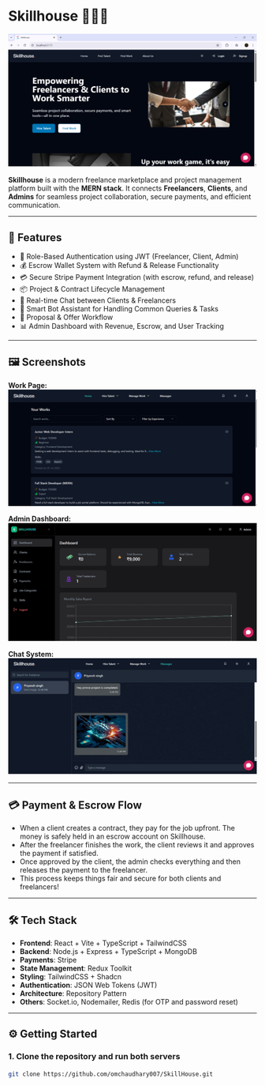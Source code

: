 # Skillhouse 🧑‍💻💼

![Landing Page](landingPage.png "Landing page of Skillhouse")

**Skillhouse** is a modern freelance marketplace and project management platform built with the **MERN stack**. It connects **Freelancers**, **Clients**, and **Admins** for seamless project collaboration, secure payments, and efficient communication.

---

## 🚀 Features

- 🔐 Role-Based Authentication using JWT (Freelancer, Client, Admin)  
- 💰 Escrow Wallet System with Refund & Release Functionality  
- 💳 Secure Stripe Payment Integration (with escrow, refund, and release)  
- 📦 Project & Contract Lifecycle Management  
- 💬 Real-time Chat between Clients & Freelancers  
- 🤖 Smart Bot Assistant for Handling Common Queries & Tasks  
- 📄 Proposal & Offer Workflow  
- 📊 Admin Dashboard with Revenue, Escrow, and User Tracking  

---

## 🖼️ Screenshots

**Work Page:**  
![Work Page](workPage.png "Browse and manage jobs as a freelancer or client")

**Admin Dashboard:**  
![Admin Dashboard](admin.png "Admin dashboard for managing users, contracts, and revenue")

**Chat System:**  
![Chat System](chat.png "Real-time chat between clients and freelancers")

---

## 💳 Payment & Escrow Flow

- When a client creates a contract, they pay for the job upfront. The money is safely held in an escrow account on Skillhouse.
- After the freelancer finishes the work, the client reviews it and approves the payment if satisfied.
- Once approved by the client, the admin checks everything and then releases the payment to the freelancer.
- This process keeps things fair and secure for both clients and freelancers!

---

## 🛠 Tech Stack

- **Frontend**: React + Vite + TypeScript + TailwindCSS  
- **Backend**: Node.js + Express + TypeScript + MongoDB  
- **Payments**: Stripe  
- **State Management**: Redux Toolkit  
- **Styling**: TailwindCSS + Shadcn  
- **Authentication**: JSON Web Tokens (JWT)  
- **Architecture**: Repository Pattern  
- **Others**: Socket.io, Nodemailer, Redis (for OTP and password reset)  

---

## ⚙️ Getting Started

### 1. Clone the repository and run both servers

```bash
git clone https://github.com/omchaudhary007/SkillHouse.git

